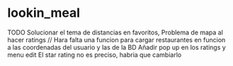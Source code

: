 # lookin_meal

TODO
Solucionar el tema de distancias en favoritos,
Problema de mapa al hacer ratings // Hara falta una funcion para cargar restaurantes en funcion a las coordenadas del usuario y las de la BD
Añadir pop up en los ratings y menu edit
El star rating no es preciso, habria que cambiarlo


 
